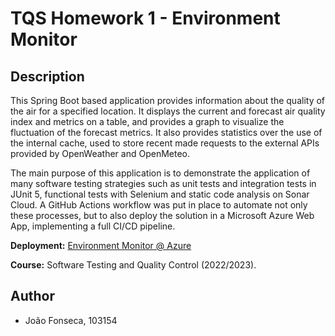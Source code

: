 # TQS Homework 1 - Environment Monitor

## Description

This Spring Boot based application provides information about the quality of the air for a specified location. It displays the current and forecast air quality index and metrics on a table, and provides a graph to visualize the fluctuation of the forecast metrics. It also provides statistics over the use of the internal cache, used to store recent made requests to the external APIs provided by OpenWeather and OpenMeteo.

The main purpose of this application is to demonstrate the application of many software testing strategies such as unit tests and integration tests in JUnit 5, functional tests with Selenium and static code analysis on Sonar Cloud. A GitHub Actions workflow was put in place to automate not only these processes, but to also deploy the solution in a Microsoft Azure Web App, implementing a full CI/CD pipeline.

**Deployment:** [Environment Monitor @ Azure](https://env-monitor.azurewebsites.net/)

**Course:** Software Testing and Quality Control (2022/2023).

## Author

- João Fonseca, 103154
